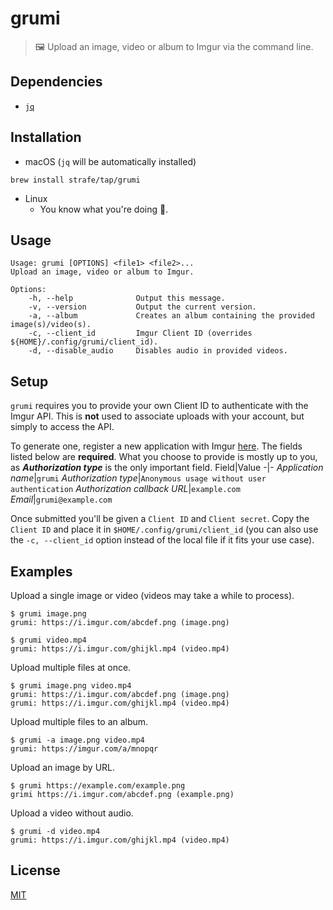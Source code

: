 # grumi
> 🖼️ Upload an image, video or album to Imgur via the command line.

## Dependencies
- [`jq`](https://stedolan.github.io/jq)

## Installation
- macOS (`jq` will be automatically installed)
```
brew install strafe/tap/grumi
```

- Linux
	- You know what you're doing :penguin:.

## Usage
```
Usage: grumi [OPTIONS] <file1> <file2>...
Upload an image, video or album to Imgur.

Options:
    -h, --help              Output this message.
    -v, --version           Output the current version.
    -a, --album             Creates an album containing the provided image(s)/video(s).
    -c, --client_id         Imgur Client ID (overrides ${HOME}/.config/grumi/client_id).
    -d, --disable_audio     Disables audio in provided videos.
```

## Setup
`grumi` requires you to provide your own Client ID to authenticate with the Imgur API. This is **not** used to associate uploads with your account, but simply to access the API.

To generate one, register a new application with Imgur [here](https://api.imgur.com/oauth2/addclient). The fields listed below are **required**. What you choose to provide is mostly up to you, as ***Authorization type*** is the only important field.
Field|Value
-|-
_Application name_|`grumi`
_Authorization type_|`Anonymous usage without user authentication`
_Authorization callback URL_|`example.com`
_Email_|`grumi@example.com`
<br>

Once submitted you'll be given a `Client ID` and `Client secret`. Copy the `Client ID` and place it in `$HOME/.config/grumi/client_id` (you can also use the `-c, --client_id` option instead of the local file if it fits your use case).

## Examples
Upload a single image or video (videos may take a while to process).
```
$ grumi image.png
grumi: https://i.imgur.com/abcdef.png (image.png)

$ grumi video.mp4
grumi: https://i.imgur.com/ghijkl.mp4 (video.mp4)
```

Upload multiple files at once.
```
$ grumi image.png video.mp4
grumi: https://i.imgur.com/abcdef.png (image.png)
grumi: https://i.imgur.com/ghijkl.mp4 (video.mp4)
```

Upload multiple files to an album.
```
$ grumi -a image.png video.mp4
grumi: https://imgur.com/a/mnopqr
```

Upload an image by URL.
```
$ grumi https://example.com/example.png
grimi https://i.imgur.com/abcdef.png (example.png)
```

Upload a video without audio.
```
$ grumi -d video.mp4
grumi: https://i.imgur.com/ghijkl.mp4 (video.mp4)
```

## License
[MIT](LICENSE)
